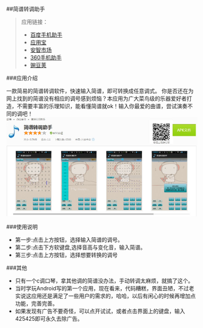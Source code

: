 ##简谱转调助手

> 应用链接：
> 
> + [百度手机助手](http://shouji.baidu.com/soft/item?docid=6968042&from=as&f=search_app_%E7%AE%80%E8%B0%B1%E8%BD%AC%E8%B0%83%E5%8A%A9%E6%89%8B%40list_1_title%401%40header_software_input)
> + [应用宝](http://android.myapp.com/myapp/detail.htm?apkName=com.example.myhamonicahelper)
> + [安智市场](http://www.anzhi.com/soft_1826106.html)
> + [360手机助手](http://zhushou.360.cn/detail/index/soft_id/1918644?recrefer=SE_D_%E7%AE%80%E8%B0%B1%E8%BD%AC%E8%B0%83%E5%8A%A9%E6%89%8B)
> + [豌豆荚](http://www.wandoujia.com/apps/com.example.myhamonicahelper)

###应用介绍

一款简易的简谱转调软件，快速输入简谱，即可转换成任意调式。 你是否还在为网上找到的简谱没有相应的调号感到烦恼？本应用为广大菜鸟级的乐器爱好者打造，不需要丰富的乐理知识，能看懂简谱就ok！输入你最爱的曲谱，尝试演奏不同的调吧！
![](https://raw.githubusercontent.com/jiangqideng/resources/master/MyHamonicaHelper.jpg)


###使用说明
+ 第一步:点击上方按钮，选择输入简谱的调号。
+ 第二步:点击下方软键盘,选择音高与变化音，输入简谱。
+ 第三步:点击上方按钮，选择想要转换的调号

###其他

+ 只有一个c调口琴，拿其他调的简谱没办法，手动转调太麻烦，就搞了这个。
+ 当时学玩Android写的第一个应用，现在看来，代码糟糕，界面丑陋，不过老实说这应用还是满足了一些用户的需求的，哈哈，以后有闲心的时候再增加点功能，完善完善。
+ 如果发现有广告不要奇怪，可以点开试试，或者点击界面上的键盘，输入425425即可永久去除广告。